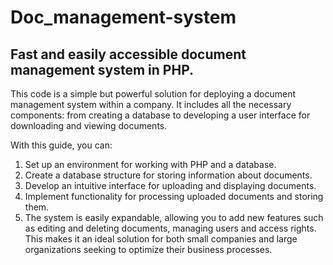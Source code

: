 # Doc_management-system
## Fast and easily accessible document management system in PHP.
This code is a simple but powerful solution for deploying a document management system within a company. It includes all the necessary components: from creating a database to developing a user interface for downloading and viewing documents.

With this guide, you can:
1. Set up an environment for working with PHP and a database.
2. Create a database structure for storing information about documents.
3. Develop an intuitive interface for uploading and displaying documents.
4. Implement functionality for processing uploaded documents and storing them.
5. The system is easily expandable, allowing you to add new features such as editing and deleting documents, managing users and access rights. This makes it an ideal solution for both small companies and large organizations seeking to optimize their business processes.
